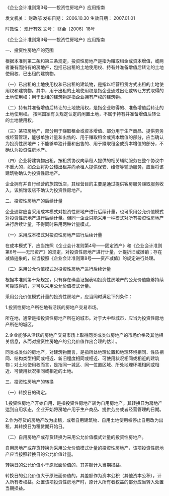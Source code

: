 
	
		
	
《企业会计准则第3号——投资性房地产》应用指南
	
	
发文机关：	财政部
发布日期：	2006.10.30
生效日期：	2007.01.01
	
时效性：	现行有效
文号：	财会〔2006〕18号
	
	

	
	

	
	

《企业会计准则第3号——投资性房地产》应用指南

一、投资性房地产的范围

根据本准则第二条和第三条规定，投资性房地产是指为赚取租金或资本增值，或两者兼有而持有的房地产，包括已出租的土地使用权、持有并准备增值后转让的土地使用权、已出租的建筑物。

（一）已出租的土地使用权和已出租的建筑物，是指以经营租赁方式出租的土地使用权和建筑物。其中，用于出租的土地使用权是指企业通过出让或转让方式取得的土地使用权；用于出租的建筑物是指企业拥有产权的建筑物。

（二）持有并准备增值后转让的土地使用权，是指企业取得的、准备增值后转让的土地使用权。 按照国家有关规定认定的闲置土地，不属于持有并准备增值后转让的土地使用权。

（三）某项房地产，部分用于赚取租金或资本增值、部分用于生产商品、提供劳务或经营管理，能够单独计量和出售的、用于赚取租金或资本增值的部分，应当确认为投资性房地产；不能够单独计量和出售的、用于赚取租金或资本增值的部分，不确认为投资性房地产。

（四）企业将建筑物出租，按租赁协议向承租人提供的相关辅助服务在整个协议中不重大的，如企业将办公楼出租并向承租人提供保安、维修等辅助服务，应当将该建筑物确认为投资性房地产。

企业拥有并自行经营的旅馆饭店，其经营目的主要是通过提供客房服务赚取服务收入，该旅馆饭店不确认为投资性房地产。

二、投资性房地产的后续计量

企业通常应当采用成本模式对投资性房地产进行后续计量，也可采用公允价值模式对投资性房地产进行后续计量。但同一企业只能采用一种模式对所有投资性房地产进行后续计量，不得同时采用两种计量模式。

（一）采用成本模式对投资性房地产进行后续计量

在成本模式下，应当按照《企业会计准则第4号——固定资产》和《企业会计准则第6号——无形资产》的规定，对投资性房地产进行计量，计提折旧或摊销；存在减值迹象的，应当按照《企业会计准则第8号——资产减值》的规定进行处理。

（二）采用公允价值模式对投资性房地产进行后续计量

根据本准则第十条规定，只有存在确凿证据表明投资性房地产的公允价值能够持续可靠取得的，才可以采用公允价值模式计量。

采用公允价值模式计量的投资性房地产，应当同时满足下列条件：

1.投资性房地产所在地有活跃的房地产交易市场。

所在地，通常是指投资性房地产所在的城市。对于大中型城市，应当为投资性房地产所在的城区。

2.企业能够从活跃的房地产交易市场上取得同类或类似房地产的市场价格及其他相关信息，从而对投资性房地产的公允价值作出合理的估计。

同类或类似的房地产，对建筑物而言，是指所处地理位置和地理环境相同、性质相同、结构类型相同或相近、新旧程度相同或相近、可使用状况相同或相近的建筑物；对土地使用权而言，是指同一城区、同一位置区域、所处地理环境相同或相近、可使用状况相同或相近的土地。

三、投资性房地产的转换

（一）转换日的确定。

1.投资性房地产开始自用，是指投资性房地产转为自用房地产。其转换日为房地产达到自用状态，企业开始将房地产用于生产商品、提供劳务或者经营管理的日期。

2.作为存货的房地产改为出租，或者自用建筑物、自用土地使用权停止自用改为出租，其转换日为租赁期开始日。

（二）自用房地产或存货转换为采用公允价值模式计量的投资性房地产。

自用房地产或存货转换为采用公允价值模式计量的投资性房地产，该项投资性房地产应当按照转换日的公允价值计量。

转换日的公允价值小于原账面价值的，其差额计入当期损益。

转换日的公允价值大于原账面价值的，其差额作为资本公积（其他资本公积），计入所有者权益。处置该项投资性房地产时，原计入所有者权益的部分应当转入处置当期损益。
